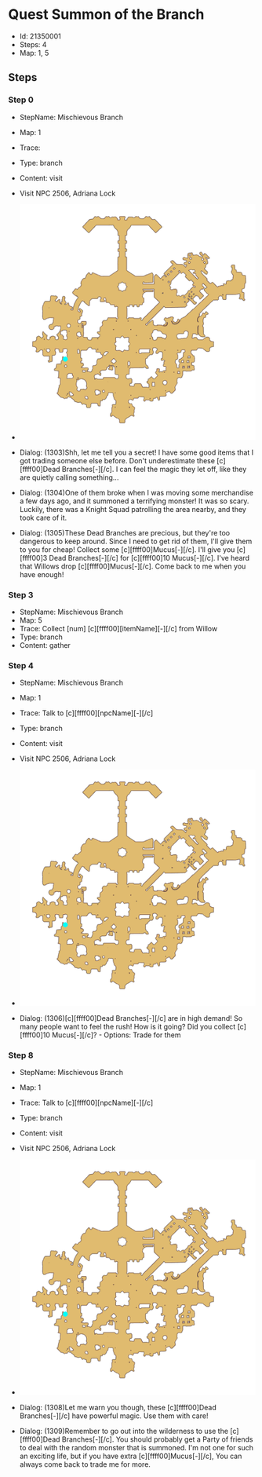 # Quest Summon of the Branch

- Id: 21350001
- Steps: 4
- Map: 1, 5

## Steps

### Step 0
- StepName:  Mischievous Branch
- Map:  1
- Trace:  
- Type:  branch
- Content:  visit
- Visit NPC 2506, Adriana Lock

- ![images/21350001_0.png](images/21350001_0.png)
- Dialog: (1303)Shh, let me tell you a secret! I have some good items that I got trading someone else before. Don't underestimate these [c][ffff00]Dead Branches[-][/c]. I can feel the magic they let off, like they are quietly calling something...
- Dialog: (1304)One of them broke when I was moving some merchandise a few days ago, and it summoned a terrifying monster! It was so scary. Luckily, there was a Knight Squad patrolling the area nearby, and they took care of it. 
- Dialog: (1305)These Dead Branches are precious, but they're too dangerous to keep around. Since I need to get rid of them, I'll give them to you for cheap! Collect some [c][ffff00]Mucus[-][/c]. I'll give you [c][ffff00]3 Dead Branches[-][/c] for [c][ffff00]10 Mucus[-][/c]. I've heard that Willows drop [c][ffff00]Mucus[-][/c]. Come back to me when you have enough!


### Step 3
- StepName:  Mischievous Branch
- Map:  5
- Trace:  Collect [num] [c][ffff00][itemName][-][/c] from Willow
- Type:  branch
- Content:  gather


### Step 4
- StepName:  Mischievous Branch
- Map:  1
- Trace:  Talk to [c][ffff00][npcName][-][/c]
- Type:  branch
- Content:  visit
- Visit NPC 2506, Adriana Lock

- ![images/21350001_4.png](images/21350001_4.png)
- Dialog: (1306)[c][ffff00]Dead Branches[-][/c] are in high demand! So many people want to feel the rush! How is it going? Did you collect [c][ffff00]10 Mucus[-][/c]? - Options: Trade for them


### Step 8
- StepName:  Mischievous Branch
- Map:  1
- Trace:  Talk to [c][ffff00][npcName][-][/c]
- Type:  branch
- Content:  visit
- Visit NPC 2506, Adriana Lock

- ![images/21350001_8.png](images/21350001_8.png)
- Dialog: (1308)Let me warn you though, these [c][ffff00]Dead Branches[-][/c] have powerful magic. Use them with care!
- Dialog: (1309)Remember to go out into the wilderness to use the [c][ffff00]Dead Branches[-][/c]. You should probably get a Party of friends to deal with the random monster that is summoned. I'm not one for such an exciting life, but if you have extra [c][ffff00]Mucus[-][/c], You can always come back to trade me for more.


